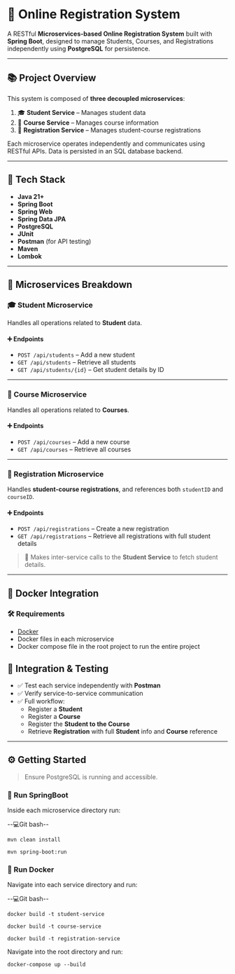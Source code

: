 # 🚀 Online Registration System

A RESTful **Microservices-based Online Registration System** built with **Spring Boot**, designed to manage Students, Courses, and Registrations independently using **PostgreSQL** for persistence.

---

## 📚 Project Overview

This system is composed of **three decoupled microservices**:

1. 🎓 **Student Service** – Manages student data  
2. 📘 **Course Service** – Manages course information  
3. 📝 **Registration Service** – Manages student-course registrations  

Each microservice operates independently and communicates using RESTful APIs. Data is persisted in an SQL database backend.

---

## 🧱 Tech Stack

- **Java 21+**
- **Spring Boot**
- **Spring Web**
- **Spring Data JPA**
- **PostgreSQL**
- **JUnit**
- **Postman** (for API testing)
- **Maven**
- **Lombok**

---

## 🧩 Microservices Breakdown

### 🎓 Student Microservice

Handles all operations related to **Student** data.

#### ➕ Endpoints

- `POST /api/students` – Add a new student  
- `GET /api/students` – Retrieve all students  
- `GET /api/students/{id}` – Get student details by ID

---

### 📘 Course Microservice

Handles all operations related to **Courses**.

#### ➕ Endpoints

- `POST /api/courses` – Add a new course  
- `GET /api/courses` – Retrieve all courses

---

### 📝 Registration Microservice

Handles **student-course registrations**, and references both `studentID` and `courseID`.

#### ➕ Endpoints

- `POST /api/registrations` – Create a new registration  
- `GET /api/registrations` – Retrieve all registrations with full student details

> 🔁 Makes inter-service calls to the **Student Service** to fetch student details.

---

## 🐳 Docker Integration

### 🛠 Requirements

- [Docker](https://www.docker.com/products/docker-desktop)
- Docker files in each microservice
- Docker compose file in the root project to run the entire project



## 🧪 Integration & Testing

- ✅ Test each service independently with **Postman**
- ✅ Verify service-to-service communication
- ✅ Full workflow:
  - Register a **Student**
  - Register a **Course**
  - Register the **Student to the Course**
  - Retrieve **Registration** with full **Student** info and **Course** reference

---

## ⚙️ Getting Started

> Ensure PostgreSQL is running and accessible.

### 🚀 Run SpringBoot

Inside each microservice directory run:

--💻Git bash--

`mvn clean install`

`mvn spring-boot:run`

### 🚀 Run Docker
Navigate into each service directory and run:

--💻Git bash--

`docker build -t student-service`

`docker build -t course-service`

`docker build -t registration-service`

Navigate into the root directory and run:

`docker-compose up --build`
